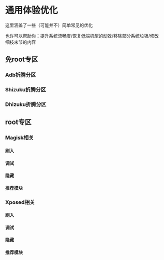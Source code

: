 # 通用体验优化

这里涵盖了一些（可能并不）简单常见的优化

也许可以帮助你：提升系统流畅度/恢复低端机型的动效/移除部分系统垃圾/修改细枝末节的内容

## 免root专区
### Adb折腾分区
### Shizuku折腾分区
### Dhizuku折腾分区

## root专区
### Magisk相关
#### 刷入
#### 调试
#### 隐藏
#### 推荐模块
### Xposed相关
#### 刷入
#### 调试
#### 隐藏
#### 推荐模块

